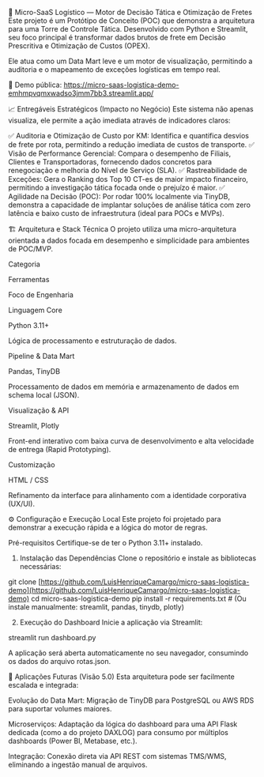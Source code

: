 🚚 Micro-SaaS Logístico — Motor de Decisão Tática e Otimização de Fretes
Este projeto é um Protótipo de Conceito (POC) que demonstra a arquitetura para uma Torre de Controle Tática. Desenvolvido com Python e Streamlit, seu foco principal é transformar dados brutos de frete em Decisão Prescritiva e Otimização de Custos (OPEX).

Ele atua como um Data Mart leve e um motor de visualização, permitindo a auditoria e o mapeamento de exceções logísticas em tempo real.

🔗 Demo pública: https://micro-saas-logistica-demo-emhmpvqmxwadso3jmm7bb3.streamlit.app/

📈 Entregáveis Estratégicos (Impacto no Negócio)
Este sistema não apenas visualiza, ele permite a ação imediata através de indicadores claros:

✅ Auditoria e Otimização de Custo por KM: Identifica e quantifica desvios de frete por rota, permitindo a redução imediata de custos de transporte.
✅ Visão de Performance Gerencial: Compara o desempenho de Filiais, Clientes e Transportadoras, fornecendo dados concretos para renegociação e melhoria do Nível de Serviço (SLA).
✅ Rastreabilidade de Exceções: Gera o Ranking dos Top 10 CT-es de maior impacto financeiro, permitindo a investigação tática focada onde o prejuízo é maior.
✅ Agilidade na Decisão (POC): Por rodar 100% localmente via TinyDB, demonstra a capacidade de implantar soluções de análise tática com zero latência e baixo custo de infraestrutura (ideal para POCs e MVPs).

🏗️ Arquitetura e Stack Técnica
O projeto utiliza uma micro-arquitetura orientada a dados focada em desempenho e simplicidade para ambientes de POC/MVP.

Categoria

Ferramentas

Foco de Engenharia

Linguagem Core

Python 3.11+

Lógica de processamento e estruturação de dados.

Pipeline & Data Mart

Pandas, TinyDB

Processamento de dados em memória e armazenamento de dados em schema local (JSON).

Visualização & API

Streamlit, Plotly

Front-end interativo com baixa curva de desenvolvimento e alta velocidade de entrega (Rapid Prototyping).

Customização

HTML / CSS

Refinamento da interface para alinhamento com a identidade corporativa (UX/UI).

⚙️ Configuração e Execução Local
Este projeto foi projetado para demonstrar a execução rápida e a lógica do motor de regras.

Pré-requisitos
Certifique-se de ter o Python 3.11+ instalado.

1. Instalação das Dependências
Clone o repositório e instale as bibliotecas necessárias:

git clone [https://github.com/LuisHenriqueCamargo/micro-saas-logistica-demo](https://github.com/LuisHenriqueCamargo/micro-saas-logistica-demo)
cd micro-saas-logistica-demo
pip install -r requirements.txt # (Ou instale manualmente: streamlit, pandas, tinydb, plotly)

2. Execução do Dashboard
Inicie a aplicação via Streamlit:

streamlit run dashboard.py

A aplicação será aberta automaticamente no seu navegador, consumindo os dados do arquivo rotas.json.

🧠 Aplicações Futuras (Visão 5.0)
Esta arquitetura pode ser facilmente escalada e integrada:

Evolução do Data Mart: Migração de TinyDB para PostgreSQL ou AWS RDS para suportar volumes maiores.

Microserviços: Adaptação da lógica do dashboard para uma API Flask dedicada (como a do projeto DAXLOG) para consumo por múltiplos dashboards (Power BI, Metabase, etc.).

Integração: Conexão direta via API REST com sistemas TMS/WMS, eliminando a ingestão manual de arquivos.
